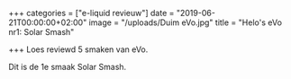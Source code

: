 +++
categories = ["e-liquid revieuw"]
date = "2019-06-21T00:00:00+02:00"
image = "/uploads/Duim eVo.jpg"
title = "Helo's eVo nr1: Solar Smash"

+++
Loes reviewd 5 smaken van eVo. 

Dit is de 1e smaak Solar Smash.